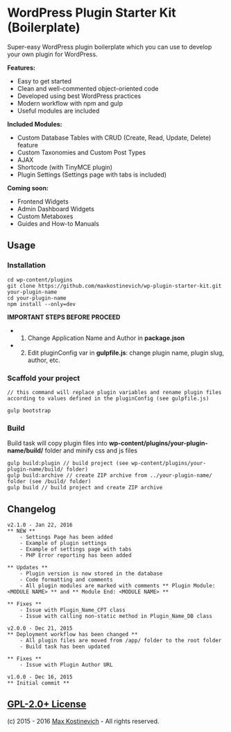 # WordPress Plugin Starter Kit (Boilerplate)

Super-easy WordPress plugin boilerplate which you can use to develop your own plugin for WordPress.

**Features:**
- Easy to get started
- Clean and well-commented object-oriented code
- Developed using best WordPress practices
- Modern workflow with npm and gulp
- Useful modules are included

**Included Modules:**
- Custom Database Tables with CRUD (Create, Read, Update, Delete) feature
- Custom Taxonomies and Custom Post Types
- AJAX
- Shortcode (with TinyMCE plugin)
- Plugin Settings (Settings page with tabs is included)

**Coming soon:**
- Frontend Widgets
- Admin Dashboard Widgets
- Custom Metaboxes
- Guides and How-to Manuals


## Usage

### Installation
```
cd wp-content/plugins
git clone https://github.com/maxkostinevich/wp-plugin-starter-kit.git your-plugin-name
cd your-plugin-name
npm install --only=dev
```

**IMPORTANT STEPS BEFORE PROCEED**
- 1. Change Application Name and Author in **package.json**
- 2. Edit pluginConfig var in **gulpfile.js**: change plugin name, plugin slug, author, etc.

### Scaffold your project
```
// this command will replace plugin variables and rename plugin files according to values defined in the pluginConfig (see gulpfile.js)

gulp bootstrap
```

### Build
Build task will copy plugin files into **wp-content/plugins/your-plugin-name/build/** folder and minify css and js files
```
gulp build:plugin // build project (see wp-content/plugins/your-plugin-name/build/ folder)
gulp build:archive // create ZIP archive from ../your-plugin-name/ folder (see /build/ folder)
gulp build // build project and create ZIP archive
```

## Changelog

```
v2.1.0 - Jan 22, 2016
** NEW **
    - Settings Page has been added
    - Example of plugin settings
    - Example of settings page with tabs
    - PHP Error reporting has been added

** Updates **
    - Plugin version is now stored in the database
    - Code formatting and comments
    - All plugin modules are marked with comments ** Plugin Module: <MODULE NAME> ** and ** Module End: <MODULE NAME> **

** Fixes **
    - Issue with Plugin_Name_CPT class
    - Issue with calling non-static method in Plugin_Name_DB class
```

```
v2.0.0 - Dec 21, 2015
** Deployment workflow has been changed **
    - All plugin files are moved from /app/ folder to the root folder
    - Build task has been updated

** Fixes **
    - Issue with Plugin Author URL
```

```
v1.0.0 - Dec 16, 2015
** Initial commit **
```

## [GPL-2.0+ License](http://www.gnu.org/licenses/old-licenses/gpl-2.0.en.html)
(c) 2015 - 2016 [Max Kostinevich](https://maxkostinevich.com) - All rights reserved.
